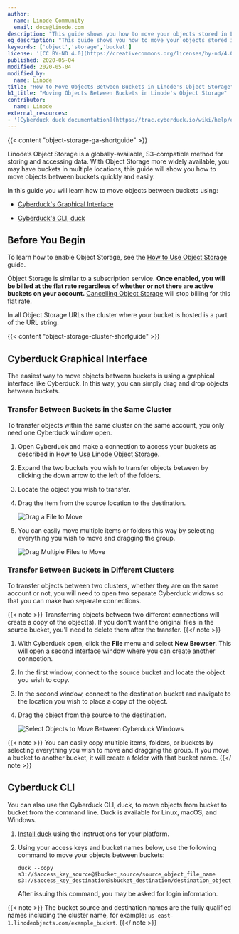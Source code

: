 ```yaml
---
author:
  name: Linode Community
  email: docs@linode.com
description: "This guide shows you how to move your objects stored in Linode's Object Storage from one bucket to another."
og_description: "This guide shows you how to move your objects stored in Linode's Object Storage from one bucket to another."
keywords: ['object','storage','bucket']
license: '[CC BY-ND 4.0](https://creativecommons.org/licenses/by-nd/4.0)'
published: 2020-05-04
modified: 2020-05-04
modified_by:
  name: Linode
title: "How to Move Objects Between Buckets in Linode's Object Storage"
h1_title: "Moving Objects Between Buckets in Linode's Object Storage"
contributor:
  name: Linode
external_resources:
- '[Cyberduck duck documentation](https://trac.cyberduck.io/wiki/help/en/howto/cli)'
---
```


{{< content "object-storage-ga-shortguide" >}}

Linode’s Object Storage is a globally-available, S3-compatible method for storing and accessing data. With Object Storage more widely available, you may have buckets in multiple locations, this guide will show you how to move objects between buckets quickly and easily.

In this guide you will learn how to move objects between buckets using:

- [Cyberduck's Graphical Interface](#cyberduck-graphical-interface)

- [Cyberduck's CLI, duck](#cyberduck-cli)

## Before You Begin

To learn how to enable Object Storage, see the [How to Use Object Storage](/docs/platform/object-storage/how-to-use-object-storage/) guide.

Object Storage is similar to a subscription service. **Once enabled, you will be billed at the flat rate regardless of whether or not there are active buckets on your account.** [Cancelling Object Storage](/docs/platform/object-storage/how-to-use-object-storage/#cancel-object-storage) will stop billing for this flat rate.

In all Object Storage URLs the cluster where your bucket is hosted is a part of the URL string.

{{< content "object-storage-cluster-shortguide" >}}

## Cyberduck Graphical Interface

The easiest way to move objects between buckets is using a graphical interface like Cyberduck. In this way, you can simply drag and drop objects between buckets.

### Transfer Between Buckets in the Same Cluster

To transfer objects within the same cluster on the same account, you only need one Cyberduck window open.

1.  Open Cyberduck and make a connection to access your buckets as described in [How to Use Linode Object Storage](/docs/platform/object-storage/how-to-use-object-storage/#cyberduck).

1.  Expand the two buckets you wish to transfer objects between by clicking the down arrow to the left of the folders.

1.  Locate the object you wish to transfer.

1.  Drag the item from the source location to the destination.

    ![Drag a File to Move](objStorageMoveFile.png "Drag a File to Move")

1.  You can easily move multiple items or folders this way by selecting everything you wish to move and dragging the group.

    ![Drag Multiple Files to Move](objStorageMoveMultipleFiles.png "Drag Multiple Files to Move")

### Transfer Between Buckets in Different Clusters

To transfer objects between two clusters, whether they are on the same account or not, you will need to open two separate Cyberduck widows so that you can make two separate connections.

{{< note >}}
Transferring objects between two different connections will create a copy of the object(s). If you don't want the original files in the source bucket, you'll need to delete them after the transfer.
{{</ note >}}

1.  With Cyberduck open, click the **File** menu and select **New Browser**. This will open a second interface window where you can create another connection.

1.  In the first window, connect to the source bucket and locate the object you wish to copy.

1.  In the second window, connect to the destination bucket and navigate to the location you wish to place a copy of the object.

1.  Drag the object from the source to the destination.

    ![Select Objects to Move Between Cyberduck Windows](copyObjectsBetweenBuckets.png "Select Objects to Move Between Cyberduck Windows")

{{< note >}}
You can easily copy multiple items, folders, or buckets by selecting everything you wish to move and dragging the group. If you move a bucket to another bucket, it will create a folder with that bucket name.
{{</ note >}}

## Cyberduck CLI

You can also use the Cyberduck CLI, duck, to move objects from bucket to bucket from the command line. Duck is available for Linux, macOS, and Windows.

1.  [Install duck](https://duck.sh) using the instructions for your platform.

1.  Using your access keys and bucket names below, use the following command to move your objects between buckets:

        duck --copy s3://$access_key_source@$bucket_source/source_object_file_name s3://$access_key_destination@$bucket_destination/destination_object_file_name

    After issuing this command, you may be asked for login information.

{{< note >}}
The bucket source and destination names are the fully qualified names including the cluster name, for example: `us-east-1.linodeobjects.com/example_bucket`.
{{</ note >}}


